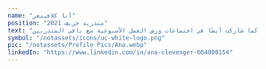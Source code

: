 ```yaml
---
name: "أنا كلافينغر"
position: "متدربة خريف 2021"
text: "من خلال البرنامج التدريبي للمبادرة الاجتماعية للابتكار، عملت أنا على تحديث موقع الويب للمجتمعات المتماسكة وكذلك على وسائل التواصل الاجتماعي لدينا. كما شاركت أيضًا في اجتماعات ورش العمل الأسبوعية مع باقي المتدربين."
symbol: "/notassets/icons/uc-white-logo.png"
pic: "/notassets/Profile Pics/Ana.webp"
linkedIn: "https://www.linkedin.com/in/ana-clevenger-664800154"
---
```

